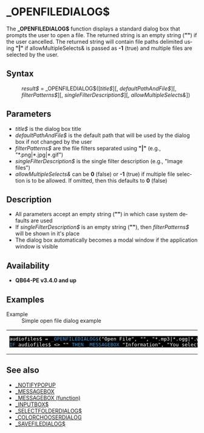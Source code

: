 <style>pre.codeide, pre.outputfixed, .outputcrt0 { background-color: #000 !important; color: #FFF !important; }</style><!DOCTYPE html>
<html class="client-nojs" dir="ltr" lang="en">
<head>
<title>_OPENFILEDIALOG$ - QB64 Phoenix Edition Wiki</title>
</head>
<body class="mediawiki ltr sitedir-ltr mw-hide-empty-elt ns-0 ns-subject page-OPENFILEDIALOG rootpage-OPENFILEDIALOG skin-vector action-view skin-vector-legacy vector-feature-language-in-header-enabled vector-feature-language-in-main-page-header-disabled vector-feature-language-alert-in-sidebar-disabled vector-feature-sticky-header-disabled vector-feature-sticky-header-edit-disabled vector-feature-table-of-contents-disabled vector-feature-visual-enhancement-next-disabled">
<div class="mw-body" id="content" role="main">
<a id="top"></a>
<h1 class="firstHeading mw-first-heading" id="firstHeading">_OPENFILEDIALOG$</h1>
<div class="vector-body" id="bodyContent">
<div class="mw-body-content mw-content-ltr" dir="ltr" id="mw-content-text" lang="en"><div class="mw-parser-output"><p>The <b>_OPENFILEDIALOG$</b> function displays a standard dialog box that prompts the user to open a file. The returned string is an empty string (<b>""</b>) if the user cancelled. The returned string will contain file paths delimited using <b>"|"</b> if allowMultipleSelects&amp; is passed as <b>-1</b> (true) and multiple files are selected by the user.
</p>
<h2><span class="mw-headline" id="Syntax">Syntax</span></h2>
<dl><dd><i>result$</i> = <a class="mw-selflink selflink">_OPENFILEDIALOG$</a>([<i>title$</i>][, <i>defaultPathAndFile$</i>][, <i>filterPatterns$</i>][, <i>singleFilterDescription$</i>][, <i>allowMultipleSelects&amp;</i>])</dd></dl>
<p>
</p>
<h2><span class="mw-headline" id="Parameters">Parameters</span></h2>
<ul><li><i>title$</i> is the dialog box title</li>
<li><i>defaultPathAndFile$</i> is the default path that will be used by the dialog box if not changed by the user</li>
<li><i>filterPatterns$</i> are the file filters separated using <b>"|"</b> (e.g., "*.png|*.jpg|*.gif")</li>
<li><i>singleFilterDescription$</i> is the single filter description (e.g., "Image files")</li>
<li><i>allowMultipleSelects&amp;</i> can be <b>0</b> (false) or <b>-1</b> (true) if multiple file selection is to be allowed. If omitted, then this defaults to <b>0</b> (false)</li></ul>
<p>
</p>
<h2><span class="mw-headline" id="Description">Description</span></h2>
<ul><li>All parameters accept an empty string (<b>""</b>) in which case system defaults are used</li>
<li>If <i>singleFilterDescription$</i> is an empty string (<b>""</b>), then <i>filterPatterns$</i> will be shown in it's place</li>
<li>The dialog box automatically becomes a modal window if the application window is visible</li></ul>
<p>
</p>
<h2><span class="mw-headline" id="Availability">Availability</span></h2>
<ul><li><b>QB64-PE v3.4.0 and up</b></li></ul>
<p>
</p>
<h2><span class="mw-headline" id="Examples">Examples</span></h2>
<dl><dt>Example</dt>
<dd>Simple open file dialog example</dd></dl>
<table cellpadding="15px" width="100%">
<tbody><tr>
<td><pre class="codeide">audiofiles$ = <a class="mw-selflink selflink"><span style="color:#4593D8;">_OPENFILEDIALOG$</span></a>("Open File", "", "*.mp3|*.ogg|*.wav|*.flac", "Audio files", -1)
<a class="mw-redirect" href="IF" title="IF"><span style="color:#4593D8;">IF</span></a> audiofiles$ &lt;&gt; "" <a href="THEN" title="THEN"><span style="color:#4593D8;">THEN</span></a> <a href="MESSAGEBOX" title="MESSAGEBOX"><span style="color:#4593D8;">_MESSAGEBOX</span></a> "Information", "You selected " + audiofiles$
</pre>
</td></tr></tbody></table>
<p>
</p>
<h2><span class="mw-headline" id="See_also">See also</span></h2>
<ul><li><a href="NOTIFYPOPUP" title="NOTIFYPOPUP">_NOTIFYPOPUP</a></li>
<li><a href="MESSAGEBOX" title="MESSAGEBOX">_MESSAGEBOX</a></li>
<li><a href="MESSAGEBOX_(function)" title="MESSAGEBOX (function)">_MESSAGEBOX (function)</a></li>
<li><a href="INPUTBOX$" title="INPUTBOX$">_INPUTBOX$</a></li>
<li><a href="SELECTFOLDERDIALOG$" title="SELECTFOLDERDIALOG$">_SELECTFOLDERDIALOG$</a></li>
<li><a href="COLORCHOOSERDIALOG" title="COLORCHOOSERDIALOG">_COLORCHOOSERDIALOG</a></li>
<li><a href="SAVEFILEDIALOG$" title="SAVEFILEDIALOG$">_SAVEFILEDIALOG$</a></li></ul>
<p>
</p>
<!-- 
NewPP limit report
Cached time: 20240715062615
Cache expiry: 86400
Reduced expiry: false
Complications: [show‐toc]
CPU time usage: 0.027 seconds
Real time usage: 0.041 seconds
Preprocessor visited node count: 107/1000000
Post‐expand include size: 1228/2097152 bytes
Template argument size: 282/2097152 bytes
Highest expansion depth: 3/100
Expensive parser function count: 0/100
Unstrip recursion depth: 0/20
Unstrip post‐expand size: 0/5000000 bytes
-->
<!--
Transclusion expansion time report (%,ms,calls,template)
100.00%   24.303      1 -total
 12.25%    2.978     13 Template:Parameter
 12.16%    2.956      4 Template:Cl
 10.21%    2.481      1 Template:PageSyntax
  7.87%    1.913      1 Template:PageSeeAlso
  7.76%    1.887      1 Template:PageParameters
  7.58%    1.842      1 Template:PageDescription
  7.31%    1.777      1 Template:CodeEnd
  7.24%    1.760      1 Template:PageExamples
  7.23%    1.758      1 Template:CodeStart
-->
<!-- Saved in parser cache with key qb64pnix_mw19894-mwmb_:pcache:idhash:1166-0!canonical and timestamp 20240715062615 and revision id 8452.
 -->
</div>
</div>
</div>
</div>
</body>
</html>